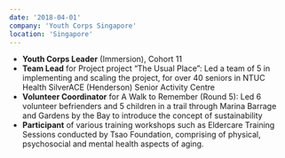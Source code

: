 ```yaml
---
date: '2018-04-01'
company: 'Youth Corps Singapore'
location: 'Singapore'
---
```


- **Youth Corps Leader** (Immersion), Cohort 11
- **Team Lead** for Project project “The Usual Place”: Led a team of 5 in implementing and scaling the project, for over 40 seniors in NTUC Health SilverACE (Henderson) Senior Activity Centre
- **Volunteer Coordinator** for A Walk to Remember (Round 5): Led 6 volunteer befrienders and 5 children in a trail through Marina Barrage and Gardens by the Bay to introduce the concept of sustainability
- **Participant** of various training workshops such as Eldercare Training Sessions conducted by Tsao Foundation, comprising of physical, psychosocial and mental health aspects of aging.
